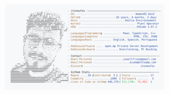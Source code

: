 <a href="https://github.com/Andrew6rant/Andrew6rant">
  <picture>
    <source media="(prefers-color-scheme: dark)" srcset="https://raw.githubusercontent.com/itsneufox/itsneufox/main/dark_mode.svg">
    <img alt="itsneufox's GitHub Profile README" src="https://raw.githubusercontent.com/itsneufox/itsneufox/main/light_mode.svg">
  </picture>
</a>
